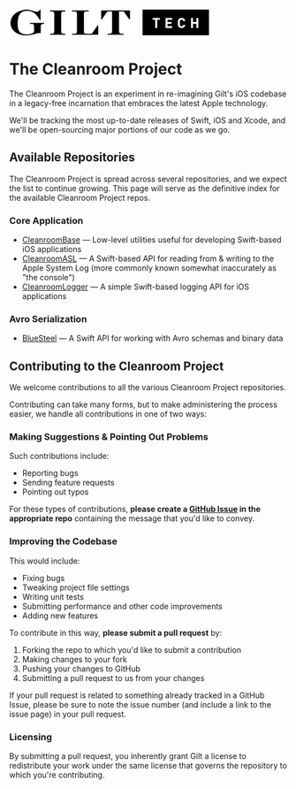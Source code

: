 ![Gilt Tech logo](https://raw.githubusercontent.com/gilt/Cleanroom/master/Assets/gilt-tech-logo.png)

# The Cleanroom Project

The Cleanroom Project is an experiment in re-imagining Gilt's iOS codebase in a legacy-free incarnation that embraces the latest Apple technology.

We'll be tracking the most up-to-date releases of Swift, iOS and Xcode, and we'll be open-sourcing major portions of our code as we go.

## Available Repositories

The Cleanroom Project is spread across several repositories, and we expect the list to continue growing. This page will serve as the definitive index for the available Cleanroom Project repos.

### Core Application

- [CleanroomBase](http://github.com/emaloney/CleanroomBase) — Low-level utilities useful for developing Swift-based iOS applications
- [CleanroomASL](http://github.com/emaloney/CleanroomASL) — A Swift-based API for reading from & writing to the Apple System Log (more commonly known somewhat inaccurately as "the console")
- [CleanroomLogger](http://github.com/emaloney/CleanroomLogger) — A simple Swift-based logging API for iOS applications

### Avro Serialization

- [BlueSteel](https://github.com/gilt/BlueSteel) — A Swift API for working with Avro schemas and binary data

## Contributing to the Cleanroom Project

We welcome contributions to all the various Cleanroom Project repositories.

Contributing can take many forms, but to make administering the process easier, we handle all contributions in one of two ways:

### Making Suggestions &amp; Pointing Out Problems

Such contributions include:

- Reporting bugs
- Sending feature requests
- Pointing out typos

For these types of contributions, **please create a [GitHub Issue](https://guides.github.com/features/issues/) in the appropriate repo** containing the message that you'd like to convey.

### Improving the Codebase

This would include:

- Fixing bugs
- Tweaking project file settings
- Writing unit tests
- Submitting performance and other code improvements
- Adding new features

To contribute in this way, **please submit a pull request** by:

1. Forking the repo to which you'd like to submit a contribution
2. Making changes to your fork
3. Pushing your changes to GitHub
4. Submitting a pull request to us from your changes

If your pull request is related to something already tracked in a GitHub Issue, please be sure to note the issue number (and include a link to the issue page) in your pull request.

### Licensing

By submitting a pull request, you inherently grant Gilt a license to redistribute your work under the same license that governs the repository to which you're contributing.
